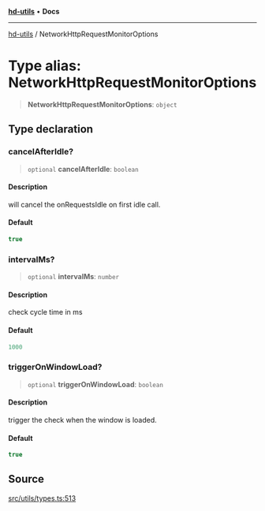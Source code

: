 [**hd-utils**](../README.md) • **Docs**

***

[hd-utils](../globals.md) / NetworkHttpRequestMonitorOptions

# Type alias: NetworkHttpRequestMonitorOptions

> **NetworkHttpRequestMonitorOptions**: `object`

## Type declaration

### cancelAfterIdle?

> `optional` **cancelAfterIdle**: `boolean`

#### Description

will cancel the onRequestsIdle on first idle call.

#### Default

```ts
true
```

### intervalMs?

> `optional` **intervalMs**: `number`

#### Description

check cycle time in ms

#### Default

```ts
1000
```

### triggerOnWindowLoad?

> `optional` **triggerOnWindowLoad**: `boolean`

#### Description

trigger the check when the window is loaded.

#### Default

```ts
true
```

## Source

[src/utils/types.ts:513](https://github.com/AhmadHddad/h-utils/blob/f7bb9ae71f981ffef49079271b9540862594b7e6/src/utils/types.ts#L513)
